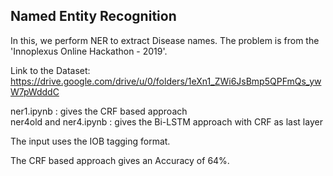 ## Named Entity Recognition

In this, we perform NER to extract Disease names. The problem is from the 'Innoplexus Online Hackathon - 2019'.

Link to the Dataset: https://drive.google.com/drive/u/0/folders/1eXn1_ZWi6JsBmp5QPFmQs_ywW7pWdddC

ner1.ipynb : gives the CRF based approach <br/>
ner4old and ner4.ipynb : gives the Bi-LSTM approach with CRF as last layer

The input uses the IOB tagging format.

The CRF based approach gives an Accuracy of 64%.
